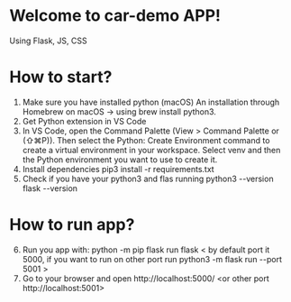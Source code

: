 # Welcome to car-demo APP!
Using Flask, JS, CSS

# How to start?
1. Make sure you have installed python (macOS) An installation through Homebrew on macOS -> using brew install python3.
2. Get Python extension in VS Code
3. In VS Code, open the Command Palette (View > Command Palette or (⇧⌘P)). Then select the Python: Create Environment command to create a virtual environment in your workspace. Select venv and then the Python environment you want to use to create it.
4. Install dependencies pip3 install -r requirements.txt
5. Check if you have your python3 and flas running
python3 --version
flask --version

# How to run app?
6. Run you app with: python -m pip flask run flask < by default port it 5000, if you want to run on other port run
python3 -m flask run --port 5001 >
7. Go to your browser and open http://localhost:5000/ <or other port http://localhost:5001>
